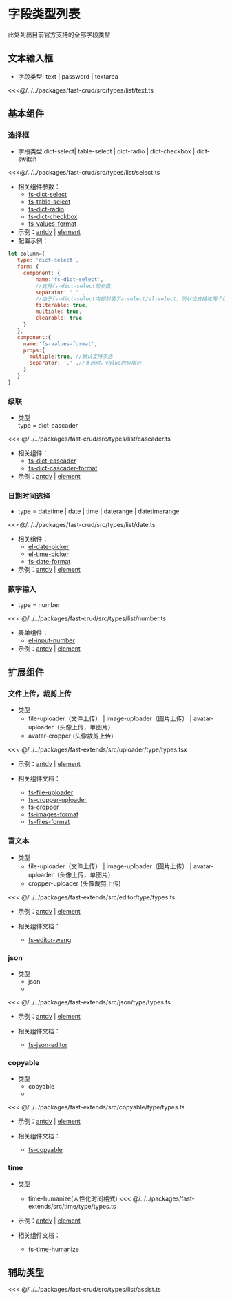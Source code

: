 # 字段类型列表

此处列出目前官方支持的全部字段类型

## 文本输入框
* 字段类型: text | password | textarea

<<<@/../../packages/fast-crud/src/types/list/text.ts

## 基本组件

### 选择框
* 字段类型 dict-select| table-select | dict-radio | dict-checkbox | dict-switch  
  
<<<@/../../packages/fast-crud/src/types/list/select.ts

* 相关组件参数：
    * [fs-dict-select](/api/components/crud/extends/fs-dict-select.md) 
    * [fs-table-select](/api/components/crud/extends/fs-table-select.md)
    * [fs-dict-radio](/api/components/crud/extends/fs-dict-radio.md)  
    * [fs-dict-checkbox](/api/components/crud/extends/fs-dict-checkbox)  
    * [fs-values-format](/api/components/crud/extends/fs-values-format)
* 示例：[antdv](http://fast-crud.docmirror.cn/antdv/#/crud/component/select) | [element](http://fast-crud.docmirror.cn/element/#/component/select)
* 配置示例：
```javascript
let column={
   type: 'dict-select',
   form: {
     component: {
         name:'fs-dict-select', 
         //支持fs-dict-select的参数，
         separator: ',' ,
         //由于fs-dict-select内部封装了a-select/el-select，所以也支持这两个组件的参数
         filterable: true,
         multiple: true,
         clearable: true
     }
   },
   component:{
     name:'fs-values-format',
     props:{
       multiple:true, //默认支持多选
       separator: ',' ,//多选时，value的分隔符
     }   
   }
}

```


### 级联

* 类型  
type = dict-cascader

<<< @/../../packages/fast-crud/src/types/list/cascader.ts

* 相关组件：
    * [fs-dict-cascader](/api/components/crud/extends/fs-dict-cascader.md)  
    * [fs-dict-cascader-format](/api/components/crud/extends/fs-dict-cascader-format.md)
* 示例：[antdv](http://fast-crud.docmirror.cn/antdv/#/crud/component/cascader) | [element](http://fast-crud.docmirror.cn/element/#/component/cascader)

### 日期时间选择
* type = datetime | date | time | daterange | datetimerange

<<<@/../../packages/fast-crud/src/types/list/date.ts

* 相关组件：
    * [el-date-picker](https://element-plus.gitee.io/#/zh-CN/component/date-picker#attributes)  
    * [el-time-picker](https://element-plus.gitee.io/#/zh-CN/component/time-picker)  
    * [fs-date-format](/api/components/crud/extends/fs-date-format)
* 示例：[antdv](http://fast-crud.docmirror.cn/antdv/#/crud/component/date) | [element](http://fast-crud.docmirror.cn/element/#/component/date)
 
   

### 数字输入
* type = number

<<< @/../../packages/fast-crud/src/types/list/number.ts

* 表单组件：
    * [el-input-number](https://element-plus.gitee.io/#zh-CN/component/input-number)
* 示例：[antdv](http://fast-crud.docmirror.cn/antdv/#/crud/component/number) | [element](http://fast-crud.docmirror.cn/element/#/component/number)
 

## 扩展组件

### 文件上传，裁剪上传
* 类型
    *  file-uploader（文件上传） | image-uploader（图片上传） | avatar-uploader（头像上传，单图片）  
    *  avatar-cropper (头像裁剪上传)
    
<<< @/../../packages/fast-extends/src/uploader/type/types.tsx
* 示例：[antdv](http://fast-crud.docmirror.cn/antdv/#/crud/component/uploader/form) | [element](http://fast-crud.docmirror.cn/element/#/component/uploader/form)

* 相关组件文档：
    * [fs-file-uploader](/api/components/extends/uploader/components/fs-file-uploader.md) 
    * [fs-cropper-uploader](/api/components/extends/uploader/components/fs-cropper-uploader.md) 
    * [fs-cropper](/api/components/extends/uploader/components/fs-cropper.md)  
    * [fs-images-format](/api/components/extends/uploader/components/fs-images-format.md)
    * [fs-files-format](/api/components/extends/uploader/components/fs-files-format.md)


### 富文本
* 类型
  *  file-uploader（文件上传） | image-uploader（图片上传） | avatar-uploader（头像上传，单图片）
  *  cropper-uploader (头像裁剪上传)

<<< @/../../packages/fast-extends/src/editor/type/types.ts
* 示例：[antdv](http://fast-crud.docmirror.cn/antdv/#/crud/component/editor) | [element](http://fast-crud.docmirror.cn/element/#/component/editor)

* 相关组件文档：
  * [fs-editor-wang](/api/components/extends/editor/components/fs-editor-wang/index.md)


### json
* 类型
  *  json
  * 
<<< @/../../packages/fast-extends/src/json/type/types.ts
* 示例：[antdv](http://fast-crud.docmirror.cn/antdv/#/crud/component/json) | [element](http://fast-crud.docmirror.cn/element/#/component/json)

* 相关组件文档：
  * [fs-json-editor](/api/components/json/editor/components/fs-json-editor/index.md)


### copyable
* 类型
  *  copyable
  * 
<<< @/../../packages/fast-extends/src/copyable/type/types.ts
* 示例：[antdv](http://fast-crud.docmirror.cn/antdv/#/crud/component/text) | [element](http://fast-crud.docmirror.cn/element/#/component/text)

* 相关组件文档：
  * [fs-copyable](/api/components/extends/copyable/components/fs-copyable/index.md)


### time
* 类型
  *  time-humanize(人性化时间格式)
<<< @/../../packages/fast-extends/src/time/type/types.ts
* 示例：[antdv](http://fast-crud.docmirror.cn/antdv/#/crud/component/date) | [element](http://fast-crud.docmirror.cn/element/#/component/date)

* 相关组件文档：
  * [fs-time-humanize](/api/components/extends/time/components/fs-time-humanize/index.md)



## 辅助类型

<<< @/../../packages/fast-crud/src/types/list/assist.ts

